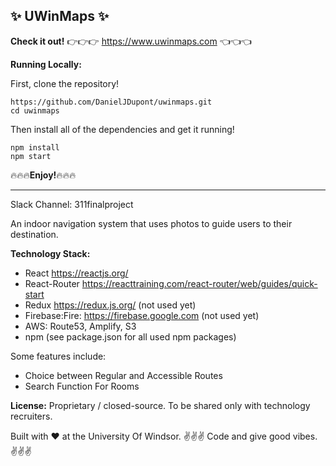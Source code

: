 ## :sparkles: UWinMaps :sparkles:

**Check it out!**
:point_right::point_right::point_right: https://www.uwinmaps.com :point_left::point_left::point_left:

**Running Locally:**

First, clone the repository!
```
https://github.com/DanielJDupont/uwinmaps.git
cd uwinmaps
```
Then install all of the dependencies and get it running!
```
npm install
npm start
```

:fire::fire::fire:**Enjoy!**:fire::fire::fire:

--------------------------------------------------


Slack Channel: 311finalproject

An indoor navigation system that uses photos to guide users to their destination.

**Technology Stack:**
- React https://reactjs.org/
- React-Router https://reacttraining.com/react-router/web/guides/quick-start
- Redux https://redux.js.org/ (not used yet)
- Firebase:Fire: https://firebase.google.com (not used yet)
- AWS: Route53, Amplify, S3
- npm (see package.json for all used npm packages)

Some features include:
- Choice between Regular and Accessible Routes
- Search Function For Rooms

**License:**
Proprietary / closed-source. To be shared only with technology recruiters.

Built with :heart: at the University Of Windsor.
:v::v::v: Code and give good vibes. :v::v::v:
